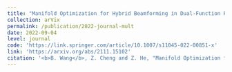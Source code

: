 ```yaml
---
title: "Manifold Optimization for Hybrid Beamforming in Dual-Function Radar-Communication System."
collection: arVix
permalink: /publication/2022-journal-mult
date: 2022-09-04
level: journal
code: 'https://link.springer.com/article/10.1007/s11045-022-00851-x'
link: 'https://arxiv.org/abs/2111.15102'
citation: '<b>B. Wang</b>, Z. Cheng and Z. He, "Manifold Optimization for Hybrid Beamforming in Dual-Function Radar-Communication System," in <i>Multidimensional Systems and Signal Processing</i>.'
---
```

